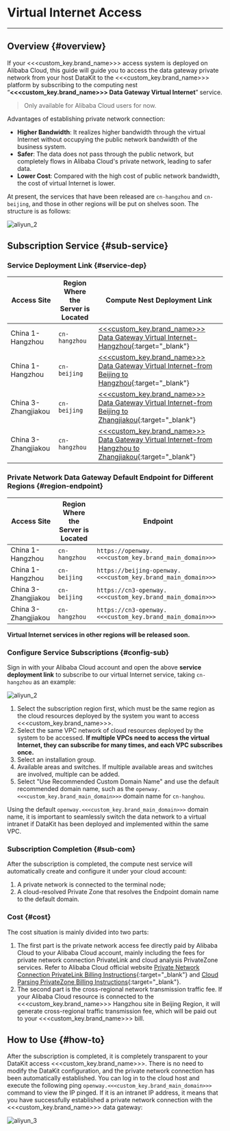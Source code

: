 # Virtual Internet Access

---

## Overview {#overview}

If your <<<custom_key.brand_name>>> access system is deployed on Alibaba Cloud, this guide will guide you to access the data gateway private network from your host DataKit to the <<<custom_key.brand_name>>> platform by subscribing to the computing nest “**<<<custom_key.brand_name>>> Data Gateway Virtual Internet**” service.

> Only available for Alibaba Cloud users for now.

Advantages of establishing private network connection:

- **Higher Bandwidth**: It realizes higher bandwidth through the virtual Internet without occupying the public network bandwidth of the business system.
- **Safer**: The data does not pass through the public network, but completely flows in Alibaba Cloud's private network, leading to safer data.
- **Lower Cost**: Compared with the high cost of public network bandwidth, the cost of virtual Internet is lower.

At present, the services that have been released are `cn-hangzhou` and `cn-beijing`, and those in other regions will be put on shelves soon. The structure is as follows:

![`aliyun_2`](imgs/aliyun_2.png)

## Subscription Service {#sub-service}

### Service Deployment Link {#service-dep}

| **Access Site**     | **Region Where the Server is Located** | **Compute Nest Deployment Link**                                                                                                                                                                                  |
| ------------------- | -------------------------------------- | ----------------------------------------------------------------------------------------------------------------------------------------------------------------------------------------------------------------- |
| China 1-Hangzhou    | `cn-hangzhou`                          | [<<<custom_key.brand_name>>> Data Gateway Virtual Internet-Hangzhou](https://computenest.console.aliyun.com/user/cn-hangzhou/serviceInstanceCreate?ServiceId=service-68c8fee7f0554d6b9baa){:target="_blank"}                     |
| China 1-Hangzhou    | `cn-beijing`                           | [<<<custom_key.brand_name>>> Data Gateway Virtual Internet-from Beijing to Hangzhou](https://computenest.console.aliyun.com/user/cn-hangzhou/serviceInstanceCreate?ServiceId=service-af3b4511d9214c9ebaba){:target="_blank"}     |
| China 3-Zhangjiakou | `cn-beijing`                           | [<<<custom_key.brand_name>>> Data Gateway Virtual Internet-from Beijing to Zhangjiakou](https://computenest.console.aliyun.com/user/cn-hangzhou/serviceInstanceCreate?ServiceId=service-a22bc59ed53c4946b8ce){:target="_blank"}  |
| China 3-Zhangjiakou | `cn-hangzhou`                          | [<<<custom_key.brand_name>>> Data Gateway Virtual Internet-from Hangzhou to Zhangjiakou](https://computenest.console.aliyun.com/user/cn-hangzhou/serviceInstanceCreate?ServiceId=service-87a611279d9a42ceaeb2){:target="_blank"} |

<!-- markdownlint-disable MD013 -->
### Private Network Data Gateway Default Endpoint for Different Regions  {#region-endpoint}
<!-- markdownlint-enable -->

| **Access Site**     | **Region Where the Server is Located** | **Endpoint**                         |
| ------------------- | -------------------------------------- | ------------------------------------ |
| China 1-Hangzhou    | `cn-hangzhou`                          | `https://openway.<<<custom_key.brand_main_domain>>>`         |
| China 1-Hangzhou    | `cn-beijing`                           | `https://beijing-openway.<<<custom_key.brand_main_domain>>>` |
| China 3-Zhangjiakou | `cn-beijing`                           | `https://cn3-openway.<<<custom_key.brand_main_domain>>>`     |
| China 3-Zhangjiakou | `cn-hangzhou`                          | `https://cn3-openway.<<<custom_key.brand_main_domain>>>`     |

**Virtual Internet services in other regions will be released soon.**

### Configure Service Subscriptions {#config-sub}

Sign in with your Alibaba Cloud account and open the above **service deployment link** to subscribe to our virtual Internet service, taking `cn-hangzhou` as an example:

![`aliyun_2`](imgs/aliyun_2.png)

1. Select the subscription region first, which must be the same region as the cloud resources deployed by the system you want to access <<<custom_key.brand_name>>>.
1. Select the same VPC network of cloud resources deployed by the system to be accessed. **If multiple VPCs need to access the virtual Internet, they can subscribe for many times, and each VPC subscribes once.**
1. Select an installation group.
1. Available areas and switches. If multiple available areas and switches are involved, multiple can be added.
1. Select "Use Recommended Custom Domain Name" and use the default recommended domain name, such as the `openway.<<<custom_key.brand_main_domain>>>` domain name for `cn-hanghou`.

Using the default `openway.<<<custom_key.brand_main_domain>>>` domain name, it is important to seamlessly switch the data network to a virtual intranet if DataKit has been deployed and implemented within the same VPC.

### Subscription Completion {#sub-com}

After the subscription is completed, the compute nest service will automatically create and configure it under your cloud account:

1. A private network is connected to the terminal node;
2. A cloud-resolved Private Zone that resolves the Endpoint domain name to the default domain.

### Cost {#cost}

The cost situation is mainly divided into two parts:

1. The first part is the private network access fee directly paid by Alibaba Cloud to your Alibaba Cloud account, mainly including the fees for private network connection PrivateLink and cloud analysis PrivateZone services. Refer to Alibaba Cloud official website [Private Network Connection PrivateLink Billing Instructions](https://help.aliyun.com/document_detail/198081.html){:target="_blank"} and [Cloud Parsing PrivateZone Billing Instructions](https://help.aliyun.com/document_detail/71338.html){:target="_blank"}.
2. The second part is the cross-regional network transmission traffic fee. If your Alibaba Cloud resource is connected to the <<<custom_key.brand_name>>> Hangzhou site in Beijing Region, it will generate cross-regional traffic transmission fee, which will be paid out to your <<<custom_key.brand_name>>> bill.

## How to Use {#how-to}

After the subscription is completed, it is completely transparent to your DataKit access <<<custom_key.brand_name>>>. There is no need to modify the DataKit configuration, and the private network connection has been automatically established. You can log in to the cloud host and execute the following ping `openway.<<<custom_key.brand_main_domain>>>` command to view the IP pinged. If it is an intranet IP address, it means that you have successfully established a private network connection with the <<<custom_key.brand_name>>> data gateway:

![`aliyun_3`](imgs/aliyun_3.png)
